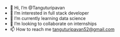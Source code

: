 - 👋 Hi, I’m @Tanguturipavan
- 👀 I’m interested in full stack developer 
- 🌱 I’m currently learning data science
- 💞️ I’m looking to collaborate on internships 
- 📫 How to reach me tanguturipavan52@gmail.com

<!---
Tanguturipavan/Tanguturipavan is a ✨ special ✨ repository because its `README.md` (this file) appears on your GitHub profile.
You can click the Preview link to take a look at your changes.
--->
